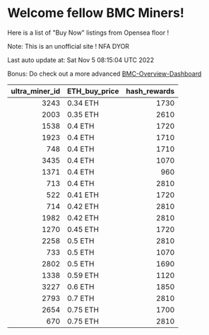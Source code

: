 # Welcome fellow BMC Miners!
Here is a list of "Buy Now" listings from Opensea floor !

Note: This is an unofficial site ! NFA DYOR

Last auto update at: Sat Nov  5 08:15:04 UTC 2022

Bonus: Do check out a more advanced [BMC-Overview-Dashboard](https://dune.com/defifunk/BMC-Overview-Dashboard)


|   ultra_miner_id | ETH_buy_price   |   hash_rewards |
|-----------------:|:----------------|---------------:|
|             3243 | 0.34 ETH        |           1730 |
|             2003 | 0.35 ETH        |           2610 |
|             1538 | 0.4 ETH         |           1720 |
|             1923 | 0.4 ETH         |           1710 |
|              748 | 0.4 ETH         |           1710 |
|             3435 | 0.4 ETH         |           1070 |
|             1371 | 0.4 ETH         |            960 |
|              713 | 0.4 ETH         |           2810 |
|              522 | 0.41 ETH        |           1720 |
|              714 | 0.42 ETH        |           2810 |
|             1982 | 0.42 ETH        |           2810 |
|             1270 | 0.45 ETH        |           1720 |
|             2258 | 0.5 ETH         |           2810 |
|              733 | 0.5 ETH         |           1070 |
|             2802 | 0.5 ETH         |           1690 |
|             1338 | 0.59 ETH        |           1120 |
|             3227 | 0.6 ETH         |           1850 |
|             2793 | 0.7 ETH         |           2810 |
|             2654 | 0.75 ETH        |           1700 |
|              670 | 0.75 ETH        |           2810 |